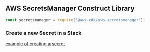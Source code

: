 ## AWS SecretsManager Construct Library

```ts
const secretsmanager = require('@aws-cdk/aws-secretsmanager');
```

### Create a new Secret in a Stack

[example of creating a secret](test/integ.secret.lit.ts)

